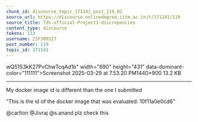 ```yaml
---
chunk_id: discourse_topic_171141_post_119_02
source_url: https://discourse.onlinedegree.iitm.ac.in/t/171141/119
source_title: Tds-official-Project1-discrepencies
content_type: discourse
tokens: 113
username: 23F300327
post_number: 119
topic_id: 171141
---
```


wQ51S3kK27PvChwTcqAd1b" width="690" height="431" data-dominant-color="111111">Screenshot 2025-03-29 at 7.53.20 PM1440×900 13.2 KB

---

My docker image id is different than the one I submitted

“This is the id of the docker image that was evaluated: 10f11a0e0cd6”

@carlton @Jivraj @s.anand plz check this
